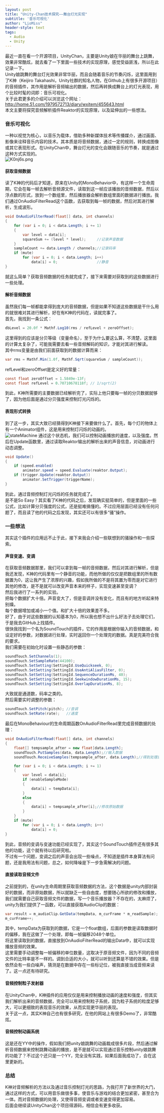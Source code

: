 ```yaml
---
layout: post
title: "Unity-Chan技术探究——舞台灯光实现"
subtitle: '音乐可视化'
author: "LioMiss"
header-style: text
tags:
  - Audio
  - Unity
---
```


最近一直在看一个开源项目，UnityChan，主要是Unity娘在华丽的舞台上跳舞，效果非常酷炫，就去看了一下里面一些技术的实现原理，感觉受益匪浅，所以在此记录一下。  
Unity娘跳舞的舞台灯光效果非常华丽，而且会随着音乐的节奏闪烁，这里面用到了K神（Keijiro Takahashi，Unity社群的知名人物，在Github上有很多开源项目）的音频插件，其作用是解析音频输出的数据，然后再转换成舞台上的灯光表现，用个比较时髦的词即：音乐可视化。  
关于此君更多的介绍可以浏览这个网址：http://home.51.com/1979572713/diary/wxitem/455643.html  
本文主要将探究音频解析插件Reaktor的实现原理，以及延伸出的一些想法。

### 音乐可视化
一种以视觉为核心，以音乐为载体，借助多种新媒体技术等传播媒介，通过画面、影像来诠释音乐内容的技术。其本质是将音频数据，通过一定的规则，转换成图像或其它表现形式。在UnityChan中，舞台灯光的变化会跟随音乐的节奏，就是通过这种方式实现的。  
![K0nj6s.png](https://s2.ax1x.com/2019/11/24/MLlLxP.gif)
#### 获取音频数据
读了K神的代码后才知道，原来在Unity的MonoBehavior中，有这样一个生命周期，它会在每一帧去解析音频源文件，读取到这一帧应该播放的音频数据，然后以浮点数的形式，放到一个数组里，然后播放器会解析数组里面的数据进行播放。我们通过OnAudioFilterRead这个函数，去获取到每一帧的数据，然后对其进行解析，生成波形。  
```c#
void OnAudioFilterRead(float[] data, int channels)
{
    for (var i = 0; i < data.Length; i += 1)
    {
        var level = data[i];
        squareSum += (level * level);     //记录声音数据
    }
    sampleCount += data.Length / channels;//记录码率
    if (mute)
        for (var i = 0; i < data.Length; i++)
            data[i] = 0;                  //静音
}
```  
就这么简单？获取音频数据的任务就完成了，接下来需要对获取到的这些数据进行一些处理。  
#### 解析音频数据
虽然我们每一帧都能拿得到庞大的音频数据，但是如果不知道这些数据是干什么用的就很难对其进行解析，好在有K神的代码在，读就完事了。  
首先，我找到一条公式：
``` C#
dbLevel = 20.0f * Mathf.Log10(rms / refLevel + zeroOffset);
```
这里得到的应该是分贝等级（变量命名），至于为什么要这么算，不清楚，这里面的计算太复杂了，可能我需要去看一些音频解码的知识，才能对其进行解读。  
其中rms变量是由我们前面获取到的数据计算而来：
``` C#
var rms = Mathf.Min(1.0f, Mathf.Sqrt(squareSum / sampleCount));
```
refLevel和zeroOffset是定义好的常量：
``` c#
const float zeroOffset = 1.5849e-13f;
const float refLevel = 0.70710678118f; // 1/sqrt(2)
```
到此，K神所需要的主要数据已经解析完了，实际上他只要每一帧的分贝数据就够了，因为他后面是通过分贝强度来控制灯光闪烁的。
#### 表现形式转换
到了这一步，其实大致已经猜得到K神接下来要做什么了。首先，每个灯的物体上有一个Animator组件，这是用来控制灯闪烁的动画的。  
![stateMachine](https://s2.ax1x.com/2019/11/24/MLYZ4g.png)
通过这个状态机，我们可以控制动画播放的速度，以及强度。然后在Update函数里，通过读取Reaktor输出的解析出来的声音信息，对动画进行动态调整。  
``` c#
void Update()
{
    if (speed.enabled)
        animator.speed = speed.Evaluate(reaktor.Output);
    if (trigger.Update(reaktor.Output))
        animator.SetTrigger(triggerName);
}
```
到此，通过音频控制灯光闪烁的任务就完成了。  
是不是So Easy？其实看了K神的代码之后，发现确实挺简单的，但是里面的一些公式，比如计算分贝强度的公式，还是挺难搞懂的。不过应用层面已经没有任何问题了，而且读了他的代码之后发现，其实还可以有很多“骚”操作。  
### 一些想法
其实这个插件的应用远不止于此，接下来我会介绍一些联想到的骚操作和一些探索。
#### 声音变速、变调
在获取音频数据那里，我们可以拿到每一帧的音频数据，然后对其进行解析，但是我还发现，K神的代码里有一个静音的功能，而他所做的仅仅是把数组里的所有数据置为0，这让我产生了浓厚的兴趣，假如我所做的不是将其置为零而是对它进行其他的修改，是不是就可以改变声音本来的样子，实现变速甚至变调？  
然后我进行了一系列的实验。   
把每个数据扩大十倍。声音变大了，但是音调并没有变化，而且有的地方听起来特别燥。  
每个数据增加或减小一个值。和扩大十倍的效果差不多。  
好了，由于对这些数据的认知基本为0，所以我也想不出什么好法子去处理它们，于是我去GitHub上找插件。  
很快我找到一个名为SoundTouch的插件，它的作用是根据你输入的音频数据，和设定好的参数，对数据进行处理，实时返回你一个处理完的数据。真是完美符合我的要求。  
我们需要在初始化时设置一些静态的参数：
``` c#
soundTouch.SetChannels(1);
soundTouch.SetSampleRate(44100);
soundTouch.SetSetting(SettingId.UseQuickseek, 0);
soundTouch.SetSetting(SettingId.UseAntiAliasFilter, 0);
soundTouch.SetSetting(SettingId.SequenceDurationMs, 40);
soundTouch.SetSetting(SettingId.SeekwindowDurationMs, 15);
soundTouch.SetSetting(SettingId.OverlapDurationMs, 8);
```
大致就是通道数，码率之类的。  
然后需要实时调整的参数：
``` c#
soundTouch.SetPitch(pitch); //音调
soundTouch.SetRate(rate);   //速度
```
最后在MonoBehaviour的生命周期函数OnAudioFilterRead里完成音频数据的处理：
``` c#
void OnAudioFilterRead(float[] data, int channels)
{
    float[] tempsample_after = new float[data.Length];
    soundTouch.PutSamples(data, data.Length);//输入数据
    soundTouch.ReceiveSamples(tempsample_after, data.Length);//得到处理后的数据

    for (var i = 0; i < data.Length; i += 1)
    {
        var level = data[i];
        if (enableSampleMode)
        {
            data[i] = tempData[i];
        }
        else
        {
            data[i] = tempsample_after[i];//修改原始数据
        }    
    }
    if (mute)
        for (var i = 0; i < data.Length; i++)
            data[i] = 0;
}
```
到此，音频的变调与变速功能已经实现了，其实这个SoundTouch插件还有很多其他的功能，这个就有待以后研究啦。  
不过有一个问题，变调之后的声音会出现一些噪点，不知道是插件本身算法有问题，还是我用法有问题，总之，如何降噪是下一步急需解决的问题。  

#### 直接读取音频文件
之前提到的，在unity生命周期里获取音频数据的方法，这个数据是unity内部封装好的数据，而非原始数据，所以就缺乏一些自由度，想要随心所欲的修改和播放，我们就需要自己获取音频文件的数据，写一个音乐播放器？不存在的，太麻烦了，unity为我们提供了一函数，可以直接获取AudioClip的数据：
``` c#
var result = m_audioClip.GetData(tempData, m_curFrame * m_readSample);
m_curFrame++;
```
其中，tempData为获取到的数据，它是一个float数组，后面的参数是读取数据时的偏移，我在这做了一个处理，即每一帧偏移2048个单位。  
将这里读取到的数据，直接放到OnAudioFilterRead的输出Data中，就可以实现播放音频的效果。  
这里需要手动调整每一帧偏移的单位数量，这取决于原音频文件，因为不同的音频文件的比特率是不一样的。调到合适的大小，就可以听到还算是不错的效果。但是依然会有一些白噪声，猜测是在数据中存在一些标记位，被我直接当成音频来读了。这一点还有待研究。  

#### 音频控制粒子发射器
在UnityChan中，K神插件的应用仅仅是用来控制播放动画的速度和强度，但其实我们解析出来的音频数据，完全可以用来控制粒子系统，因为粒子系统的粒度足够大，可以更细致的表现音乐的效果，从而实现更华丽的表现。  
关于这一点，其实K神自己也有很多研究，在他的网站上有很多Demo了，非常酷炫。 

#### 音频控制动画系统
这是还在YY中的操作，假如我们把unity娘跳舞的动画裁成很多片段，然后通过解析音频数据来控制跳舞动画的播放，是不是就可以实现通过音乐控制unity娘跳舞的功能了？不过这个还只是一个YY，完全没有实践，如果后面我成功了，会在这里更新的。  

### 总结
K神对音频解析的方法以及通过音乐控制灯光的思路，为我打开了新世界的大门，通过这样的方式，可以用音乐做很多事，使音乐与游戏的结合更加紧密，甚至合为一体。而对音频数据的处理，又使得音频变调或者变速变得更加容易。  
后面会继续读UnityChan这个项目得源码，相信会有更多收获。  
